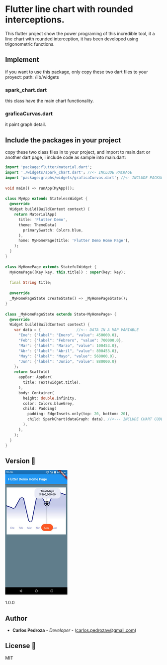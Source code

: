 # Flutter line chart with rounded interceptions.

This flutter project show the power programing of this incredible tool, it a line chart with rounded interception, it has been developed using trigonometric functions.

## Implement

if you want to use this package, only copy these two dart files to your proyect: 
path:  /lib/widgets

### spark_chart.dart

this class have the main chart functionality. 

###  graficaCurvas.dart

it paint graph detail.

## Include the packages in your project

copy these two class files in to your project, and import to main.dart or another dart page, i include code as sample into main.dart:

```Dart
import 'package:flutter/material.dart';
import './widgets/spark_chart.dart'; //<- INCLUDE PACKAGE
import 'package:graphs/widgets/graficaCurvas.dart'; //<- INCLUDE PACKAGE

void main() => runApp(MyApp());

class MyApp extends StatelessWidget {
  @override
  Widget build(BuildContext context) {
    return MaterialApp(
      title: 'Flutter Demo',
      theme: ThemeData(
        primarySwatch: Colors.blue,
      ),
      home: MyHomePage(title: 'Flutter Demo Home Page'),
    );
  }
}

class MyHomePage extends StatefulWidget {
  MyHomePage({Key key, this.title}) : super(key: key);

  final String title;

  @override
  _MyHomePageState createState() => _MyHomePageState();
}

class _MyHomePageState extends State<MyHomePage> {
  @override
  Widget build(BuildContext context) {
    var data = {                //<-- DATA IN A MAP VARIABLE
      "Ene": {"label": "Enero", "value": 450000.0},
      "Feb": {"label": "Febrero", "value": 700000.0},
      "Mar": {"label": "Marzo", "value": 100453.0},
      "Abr": {"label": "Abril", "value": 800453.0},
      "May": {"label": "Mayo", "value": 560000.0},
      "Jun": {"label": "Junio", "value": 880000.0}
    };
    return Scaffold(
      appBar: AppBar(
        title: Text(widget.title),
      ),
      body: Container(
        height: double.infinity,
        color: Colors.blueGrey,
        child: Padding(
          padding: EdgeInsets.only(top: 20, bottom: 20),
          child: SparkChart(dataGraph: data), //<--- INCLUDE CHART CODE
        ),
      ),
    );
  }
}
```

## Version 📌

![alt text](https://github.com/carlos-pedroza/chart_line_rounder/blob/master/chart_line.jpeg)

1.0.0

## Author

* **Carlos Pedroza** - *Developer* - (carlos.pedrozav@gmail.com)

## License 📄

MIT

